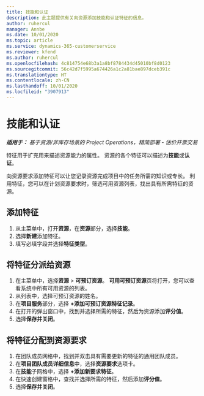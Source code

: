 ```yaml
---
title: 技能和认证
description: 此主题提供有关向资源添加技能和认证特征的信息。
author: ruhercul
manager: Annbe
ms.date: 10/01/2020
ms.topic: article
ms.service: dynamics-365-customerservice
ms.reviewer: kfend
ms.author: ruhercul
ms.openlocfilehash: 4c814754e68b3a1a8bf8784434d45010bf8d0123
ms.sourcegitcommit: 56c42d7f5995a674426a1c2a81bae897dceb391c
ms.translationtype: HT
ms.contentlocale: zh-CN
ms.lasthandoff: 10/01/2020
ms.locfileid: "3907913"
---
```

# <a name="skills-and-certifications"></a>技能和认证
_**适用于：** 基于资源/非库存场景的 Project Operations，精简部署 - 估价开票交易_

特征用于扩充用来描述资源能力的属性。 资源的各个特征可以描述为**技能**或**认证**。

向资源要求添加特征可以让您记录资源完成项目中的任务所需的知识或专长。 利用特征，您可以在计划资源要求时，筛选可用资源列表，找出具有所需特征的资源。

## <a name="add-characteristics"></a>添加特征

1. 从主菜单中，打开**资源**，在**资源**部分，选择**技能**。
2. 选择**新建**添加特征。
3. 填写必填字段并选择**特征类型**。

## <a name="assign-characteristics-to-resources"></a>将特征分派给资源

1. 在主菜单中，选择**资源** > **可预订资源**。 **可用可预订资源**页将打开，您可以查看系统中所有可用资源的列表。
2. 从列表中，选择可预订资源的姓名。
3. 在**项目服务**部分，选择 **+添加可预订资源特征记录**。
4. 在打开的弹出窗口中，找到并选择所需的特征，然后为资源添加**评分值**。
5. 选择**保存并关闭**。

## <a name="assign-characteristics-to-resource-requirements"></a>将特征分配到资源要求

1. 在团队成员网格中，找到并双击具有需要更新的特征的通用团队成员。
2. 在**项目团队成员详细信息**中，选择**资源要求**选项卡。
3. 在**技能**子网格中，选择 **+添加新要求特征**。
4. 在快速创建窗格中，查找并选择所需的特征，然后添加**评分值**。
5. 选择**保存并关闭**。